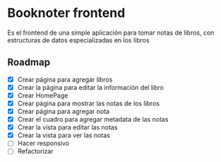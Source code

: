 # Booknoter frontend

Es el frontend de una simple aplicación para tomar notas de libros, con estructuras de datos especializadas en los libros

## Roadmap
- [x] Crear página para agregar libros
- [x] Crear la página para editar la información del libro
- [x] Crear HomePage
- [x] Crear página para mostrar las notas de los libros 
- [x] Crear página para agregar nota
- [x] Crear el cuadro para agregar metadata de las notas
- [x] Crear la vista para editar las notas
- [x] Crear la vista para ver las notas
- [ ] Hacer responsivo
- [ ] Refactorizar